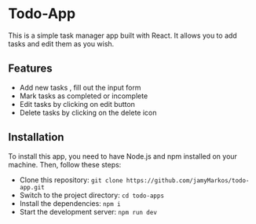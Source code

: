 # Todo-App

This is a simple task manager app built with React. It allows you to add tasks and edit them as you wish.

## Features

- Add new tasks , fill out the input form
- Mark tasks as completed or incomplete
- Edit tasks by clicking on edit button
- Delete tasks by clicking on the delete icon

## Installation

To install this app, you need to have Node.js and npm installed on your machine. Then, follow these steps:

- Clone this repository: `git clone https://github.com/jamyMarkos/todo-app.git`
- Switch to the project directory: `cd todo-apps`
- Install the dependencies: `npm i`
- Start the development server: `npm run dev`

